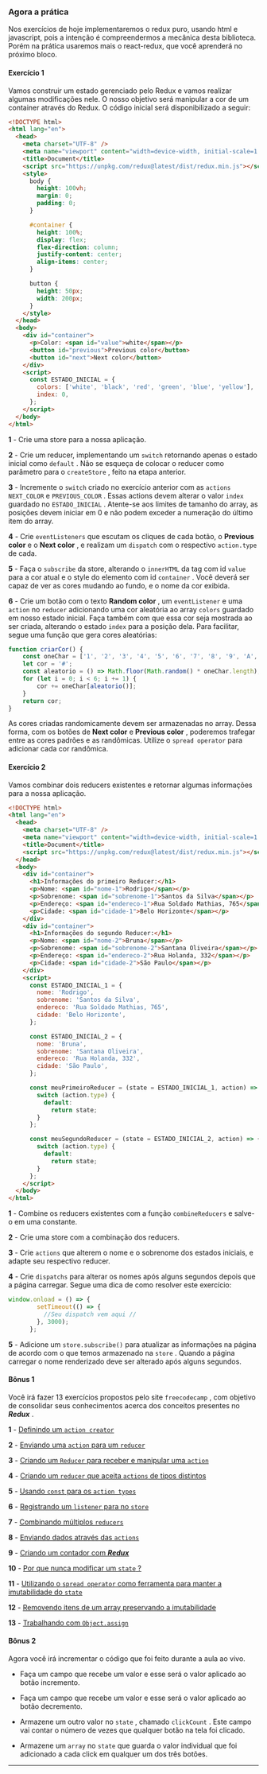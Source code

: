 ### Agora a prática

Nos exercícios de hoje implementaremos o redux puro, usando html e javascript, pois a intenção é compreendermos a mecânica desta biblioteca. Porém na prática usaremos mais o react-redux, que você aprenderá no próximo bloco.

#### Exercício 1

Vamos construir um estado gerenciado pelo Redux e vamos realizar algumas modificações nele. O nosso objetivo será manipular a cor de um container através do Redux. O código inicial será disponibilizado a seguir:


```html
<!DOCTYPE html>
<html lang="en">
  <head>
    <meta charset="UTF-8" />
    <meta name="viewport" content="width=device-width, initial-scale=1.0" />
    <title>Document</title>
    <script src="https://unpkg.com/redux@latest/dist/redux.min.js"></script>
    <style>
      body {
        height: 100vh;
        margin: 0;
        padding: 0;
      }

      #container {
        height: 100%;
        display: flex;
        flex-direction: column;
        justify-content: center;
        align-items: center;
      }

      button {
        height: 50px;
        width: 200px;
      }
    </style>
  </head>
  <body>
    <div id="container">
      <p>Color: <span id="value">white</span></p>
      <button id="previous">Previous color</button>
      <button id="next">Next color</button>
    </div>
    <script>
      const ESTADO_INICIAL = {
        colors: ['white', 'black', 'red', 'green', 'blue', 'yellow'],
        index: 0,
      };
    </script>
  </body>
</html>
```

**1** - Crie uma store para a nossa aplicação.

**2** - Crie um reducer, implementando um  `switch`  retornando apenas o estado inicial como  `default`  . Não se esqueça de colocar o reducer como parâmetro para o  `createStore`  , feito na etapa anterior.

**3** - Incremente o  `switch`  criado no exercício anterior com as  `actions`  `NEXT_COLOR`  e  `PREVIOUS_COLOR`  . Essas actions devem alterar o valor  `index`  guardado no  `ESTADO_INICIAL`  . Atente-se aos limites de tamanho do array, as posições devem iniciar em 0 e não podem exceder a numeração do último item do array.

**4** - Crie  `eventListeners`  que escutam os cliques de cada botão, o  **Previous color** e o  **Next color** , e realizam um  `dispatch`  com o respectivo  `action.type`  de cada.

**5** - Faça o  `subscribe`  da store, alterando o  `innerHTML`  da tag com id  `value`  para a cor atual e o style do elemento com id  `container`  . Você deverá ser capaz de ver as cores mudando ao fundo, e o nome da cor exibida.

**6** - Crie um botão com o texto  **Random color** , um  `eventListener`  e uma  `action`  no  `reducer`  adicionando uma cor aleatória ao array  `colors`  guardado em nosso estado inicial. Faça também com que essa cor seja mostrada ao ser criada, alterando o estado  `index`  para a posição dela. Para facilitar, segue uma função que gera cores aleatórias:


```jsx
function criarCor() {
    const oneChar = ['1', '2', '3', '4', '5', '6', '7', '8', '9', 'A', 'B', 'C', 'D', 'E', 'F'];
    let cor = '#';
    const aleatorio = () => Math.floor(Math.random() * oneChar.length);
    for (let i = 0; i < 6; i += 1) {
        cor += oneChar[aleatorio()];
    }
    return cor;
}
```

As cores criadas randomicamente devem ser armazenadas no array. Dessa forma, com os botões de  **Next color** e  **Previous color** , poderemos trafegar entre as cores padrões e as randômicas. Utilize o  `spread operator`  para adicionar cada cor randômica.

#### Exercício 2

Vamos combinar dois reducers existentes e retornar algumas informações para a nossa aplicação.


```html
<!DOCTYPE html>
<html lang="en">
  <head>
    <meta charset="UTF-8" />
    <meta name="viewport" content="width=device-width, initial-scale=1.0" />
    <title>Document</title>
    <script src="https://unpkg.com/redux@latest/dist/redux.min.js"></script>
  </head>
  <body>
    <div id="container">
      <h1>Informações do primeiro Reducer:</h1>
      <p>Nome: <span id="nome-1">Rodrigo</span></p>
      <p>Sobrenome: <span id="sobrenome-1">Santos da Silva</span></p>
      <p>Endereço: <span id="endereco-1">Rua Soldado Mathias, 765</span></p>
      <p>Cidade: <span id="cidade-1">Belo Horizonte</span></p>
    </div>
    <div id="container">
      <h1>Informações do segundo Reducer:</h1>
      <p>Nome: <span id="nome-2">Bruna</span></p>
      <p>Sobrenome: <span id="sobrenome-2">Santana Oliveira</span></p>
      <p>Endereço: <span id="endereco-2">Rua Holanda, 332</span></p>
      <p>Cidade: <span id="cidade-2">São Paulo</span></p>
    </div>
    <script>
      const ESTADO_INICIAL_1 = {
        nome: 'Rodrigo',
        sobrenome: 'Santos da Silva',
        endereco: 'Rua Soldado Mathias, 765',
        cidade: 'Belo Horizonte',
      };

      const ESTADO_INICIAL_2 = {
        nome: 'Bruna',
        sobrenome: 'Santana Oliveira',
        endereco: 'Rua Holanda, 332',
        cidade: 'São Paulo',
      };

      const meuPrimeiroReducer = (state = ESTADO_INICIAL_1, action) => {
        switch (action.type) {
          default:
            return state;
        }
      };

      const meuSegundoReducer = (state = ESTADO_INICIAL_2, action) => {
        switch (action.type) {
          default:
            return state;
        }
      };
    </script>
  </body>
</html>
```

**1** - Combine os reducers existentes com a função  `combineReducers`  e salve-o em uma constante.

**2** - Crie uma store com a combinação dos reducers.

**3** - Crie  `actions`  que alterem o nome e o sobrenome dos estados iniciais, e adapte seu respectivo reducer.

**4** - Crie  `dispatchs`  para alterar os nomes após alguns segundos depois que a página carregar. Segue uma dica de como resolver este exercício:



```jsx
window.onload = () => {
        setTimeout(() => {
          //Seu dispatch vem aqui //
        }, 3000);
      };
```

**5** - Adicione um  `store.subscribe()`  para atualizar as informações na página de acordo com o que temos armazenado na  `store`  . Quando a página carregar o nome renderizado deve ser alterado após alguns segundos.

#### Bônus 1

Você irá fazer 13 exercícios propostos pelo site  `freecodecamp`  , com objetivo de consolidar seus conhecimentos acerca dos conceitos presentes no  **_Redux_** .

**1** -  [Definindo um  `action creator`](https://www.freecodecamp.org/learn/front-end-libraries/redux/define-an-action-creator)

**2** -  [Enviando uma  `action`  para um  `reducer`](https://www.freecodecamp.org/learn/front-end-libraries/redux/dispatch-an-action-event)

**3** -  [Criando um  `Reducer`  para receber e manipular uma  `action`](https://www.freecodecamp.org/learn/front-end-libraries/redux/handle-an-action-in-the-store)

**4** -  [Criando um  `reducer`  que aceita  `actions`  de tipos distintos](https://www.freecodecamp.org/learn/front-end-libraries/redux/use-a-switch-statement-to-handle-multiple-actions)

**5** -  [Usando  `const`  para os  `action types`](https://www.freecodecamp.org/learn/front-end-libraries/redux/use-const-for-action-types/)

**6** -  [Registrando um  `listener`  para no  `store`](https://www.freecodecamp.org/learn/front-end-libraries/redux/register-a-store-listener)

**7** -  [Combinando múltiplos  `reducers`](https://www.freecodecamp.org/learn/front-end-libraries/redux/combine-multiple-reducers)

**8** -  [Enviando dados através das  `actions`](https://www.freecodecamp.org/learn/front-end-libraries/redux/send-action-data-to-the-store)

**9** -  [Criando um contador com  **_Redux_**](https://www.freecodecamp.org/learn/front-end-libraries/redux/write-a-counter-with-redux)

**10** -  [Por que nunca modificar um  `state`  ?](https://www.freecodecamp.org/learn/front-end-libraries/redux/never-mutate-state)

**11** -  [Utilizando o  `spread operator`  como ferramenta para manter a imutabilidade do  `state`](https://www.freecodecamp.org/learn/front-end-libraries/redux/use-the-spread-operator-on-arrays)

**12** -  [Removendo itens de um array preservando a imutabilidade](https://www.freecodecamp.org/learn/front-end-libraries/redux/remove-an-item-from-an-array)

**13** -  [Trabalhando com  `Object.assign`](https://www.freecodecamp.org/learn/front-end-libraries/redux/copy-an-object-with-object-assign)

#### Bônus 2

Agora você irá incrementar o código que foi feito durante a aula ao vivo.

-   Faça um campo que recebe um valor e esse será o valor aplicado ao botão incremento.
    
-   Faça um campo que recebe um valor e esse será o valor aplicado ao botão decremento.
    
-   Armazene um outro valor no  `state`  , chamado  `clickCount`  . Este campo vai contar o número de vezes que qualquer botão na tela foi clicado.
    
-   Armazene um  `array`  no  `state`  que guarda o valor individual que foi adicionado a cada click em qualquer um dos três botões.
    

----------